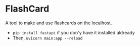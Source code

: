 # FlashCard
A tool to make and use flashcards on the localhost.

* ```pip install fastapi``` if you don'y have it installed aldready
* Then, ```uvicorn main:app --reload```
